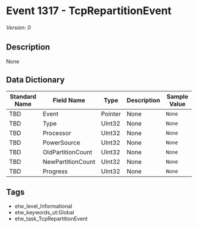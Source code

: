 # Event 1317 - TcpRepartitionEvent
###### Version: 0

## Description
None

## Data Dictionary
|Standard Name|Field Name|Type|Description|Sample Value|
|---|---|---|---|---|
|TBD|Event|Pointer|None|`None`|
|TBD|Type|UInt32|None|`None`|
|TBD|Processor|UInt32|None|`None`|
|TBD|PowerSource|UInt32|None|`None`|
|TBD|OldPartitionCount|UInt32|None|`None`|
|TBD|NewPartitionCount|UInt32|None|`None`|
|TBD|Progress|UInt32|None|`None`|

## Tags
* etw_level_Informational
* etw_keywords_ut:Global
* etw_task_TcpRepartitionEvent
